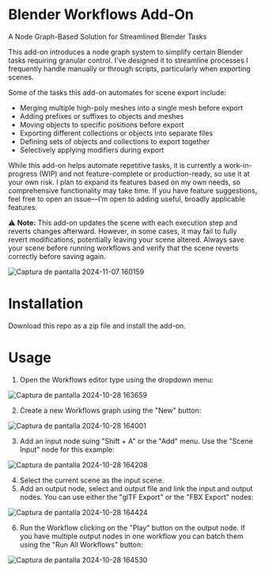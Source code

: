 # Blender Workflows Add-On
A Node Graph-Based Solution for Streamlined Blender Tasks

This add-on introduces a node graph system to simplify certain Blender tasks requiring granular control. I've designed it to streamline processes I frequently handle manually or through scripts, particularly when exporting scenes.

Some of the tasks this add-on automates for scene export include:
- Merging multiple high-poly meshes into a single mesh before export
- Adding prefixes or suffixes to objects and meshes
- Moving objects to specific positions before export
- Exporting different collections or objects into separate files
- Defining sets of objects and collections to export together
- Selectively applying modifiers during export

While this add-on helps automate repetitive tasks, it is currently a work-in-progress (WIP) and not feature-complete or production-ready, so use it at your own risk. I plan to expand its features based on my own needs, so comprehensive functionality may take time. If you have feature suggestions, feel free to open an issue—I’m open to adding useful, broadly applicable features.

⚠️ **Note:** This add-on updates the scene with each execution step and reverts changes afterward. However, in some cases, it may fail to fully revert modifications, potentially leaving your scene altered. Always save your scene before running workflows and verify that the scene reverts correctly before saving again.

![Captura de pantalla 2024-11-07 160159](https://github.com/user-attachments/assets/e7ff6128-00b2-45ba-93f1-345a218a13fe)


# Installation
Download this repo as a zip file and install the add-on.

# Usage
1. Open the Workflows editor type using the dropdown menu:
   
![Captura de pantalla 2024-10-28 163659](https://github.com/user-attachments/assets/e056e283-ac95-4ac0-b85e-8bac998adb81)

2. Create a new Workflows graph using the "New" button:

![Captura de pantalla 2024-10-28 164001](https://github.com/user-attachments/assets/43e9b50c-cfcf-4248-a963-21b57479ae4e)

3. Add an input node suing "Shift + A" or the "Add" menu. Use the "Scene Input" node for this example:

![Captura de pantalla 2024-10-28 164208](https://github.com/user-attachments/assets/582b29ee-0212-4bdb-b3ae-8adb021a5f2c)

4. Select the current scene as the input scene.
5. Add an output node, select and output file and link the input and output nodes. You can use either the "glTF Export" or the "FBX Export" nodes:

![Captura de pantalla 2024-10-28 164424](https://github.com/user-attachments/assets/a93338c6-c5e5-423a-b749-81eb0cfffeee)

6. Run the Workflow clicking on the "Play" button on the output node. If you have multiple output nodes in one workflow you can batch them using the "Run All Workflows" button:

![Captura de pantalla 2024-10-28 164530](https://github.com/user-attachments/assets/a74f21f4-2b5f-49d0-b964-25a6b3f0e5c8)
